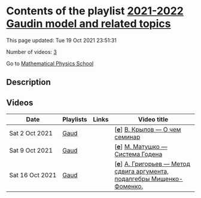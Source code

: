 # Contents of the playlist [2021-2022 Gaudin model and related topics](https://www.youtube.com/playlist?list=PLLGkFbxve673SSJKHbHP6EJ7WhbZeYeqX)

This page updated: Tue 19 Oct 2021 23:51:31

Number of videos: [3](#videos)

Go to [Mathematical Physics School](../README.md)

## Description



## Videos

|Date|Playlists|Links|Video title|
|---|---|---|---|
| Sat&nbsp;2&nbsp;Oct&nbsp;2021 | [Gaud](../playlists/Gaud "2021-2022 Gaudin model and related topics") |  | [[**e**](https://studio.youtube.com/video/so5w7KZpCkA/edit "Edit")] [В. Крылов — О чем семинар](https://www.youtube.com/watch?v=so5w7KZpCkA&list=PLLGkFbxve673SSJKHbHP6EJ7WhbZeYeqX) |
| Sat&nbsp;9&nbsp;Oct&nbsp;2021 | [Gaud](../playlists/Gaud "2021-2022 Gaudin model and related topics") |  | [[**e**](https://studio.youtube.com/video/NQpQo0sfDbs/edit "Edit")] [М. Матушко — Система Годена](https://www.youtube.com/watch?v=NQpQo0sfDbs&list=PLLGkFbxve673SSJKHbHP6EJ7WhbZeYeqX) |
| Sat&nbsp;16&nbsp;Oct&nbsp;2021 | [Gaud](../playlists/Gaud "2021-2022 Gaudin model and related topics") |  | [[**e**](https://studio.youtube.com/video/YgRlJVZ0LoY/edit "Edit")] [А. Григорьев — Метод сдвига аргумента, подалгебры Мищенко-Фоменко.](https://www.youtube.com/watch?v=YgRlJVZ0LoY&list=PLLGkFbxve673SSJKHbHP6EJ7WhbZeYeqX) |

